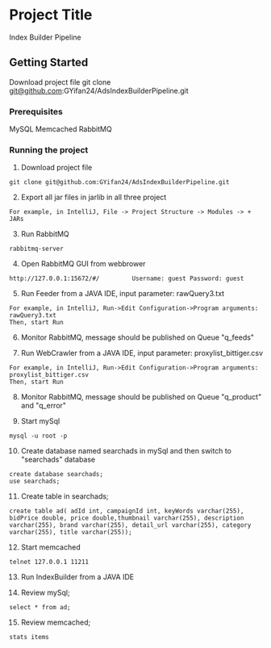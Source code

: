 # Project Title

Index Builder Pipeline

## Getting Started

Download project file
git clone git@github.com:GYifan24/AdsIndexBuilderPipeline.git

### Prerequisites

MySQL
Memcached
RabbitMQ

 

### Running the project

1. Download project file


```
git clone git@github.com:GYifan24/AdsIndexBuilderPipeline.git
```

2. Export all jar files in jarlib in all three project

```
For example, in IntelliJ, File -> Project Structure -> Modules -> + JARs
```

3. Run RabbitMQ 


```
rabbitmq-server
```

4. Open RabbitMQ GUI from webbrower 


```
http://127.0.0.1:15672/#/         Username: guest Password: guest
```

5. Run Feeder from a JAVA IDE, input parameter: rawQuery3.txt 


```
For example, in IntelliJ, Run->Edit Configuration->Program arguments: rawQuery3.txt
Then, start Run
```

6. Monitor RabbitMQ, message should be published on Queue "q_feeds"

7. Run WebCrawler from a JAVA IDE, input parameter: proxylist_bittiger.csv


```
For example, in IntelliJ, Run->Edit Configuration->Program arguments: proxylist_bittiger.csv
Then, start Run
```

8. Monitor RabbitMQ, message should be published on Queue "q_product" and "q_error"

9. Start mySql 

```
mysql -u root -p
```

10. Create database named searchads in mySql and then switch to "searchads" database

```
create database searchads;
use searchads;
```

11. Create table in searchads;

```
create table ad( adId int, campaignId int, keyWords varchar(255), bidPrice double, price double,thumbnail varchar(255), description varchar(255), brand varchar(255), detail_url varchar(255), category varchar(255), title varchar(255));
```

12. Start memcached

```
telnet 127.0.0.1 11211
```

13. Run IndexBuilder from a JAVA IDE

14. Review mySql;

```
select * from ad;
```
15. Review memcached;

```
stats items
```


